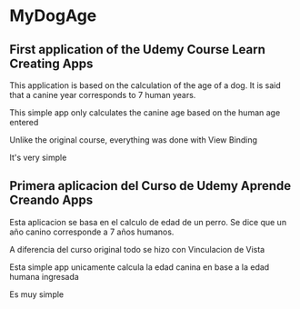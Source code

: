 # MyDogAge

## First application of the Udemy Course Learn Creating Apps

This application is based on the calculation of the age of a dog. It is said that a canine year corresponds to 7 human years.

This simple app only calculates the canine age based on the human age entered

Unlike the original course, everything was done with View Binding


It's very simple


## Primera aplicacion del Curso de Udemy Aprende Creando Apps

Esta aplicacion se basa en el calculo de edad de un perro. Se dice que un año canino corresponde a 7 años humanos. 

A diferencia del curso original todo se hizo con Vinculacion de Vista

Esta simple app unicamente calcula la edad canina en base a la edad humana ingresada

Es muy simple 
